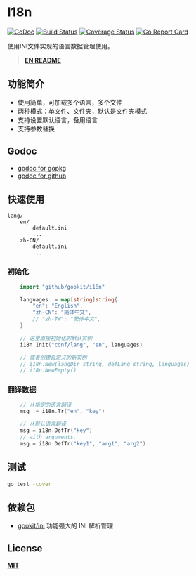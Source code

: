 # I18n

[![GoDoc](https://godoc.org/github.com/gookit/i18n?status.svg)](https://godoc.org/github.com/gookit/i18n)
[![Build Status](https://travis-ci.org/gookit/i18n.svg?branch=master)](https://travis-ci.org/gookit/i18n)
[![Coverage Status](https://coveralls.io/repos/github/gookit/i18n/badge.svg?branch=master)](https://coveralls.io/github/gookit/i18n?branch=master)
[![Go Report Card](https://goreportcard.com/badge/github.com/gookit/i18n)](https://goreportcard.com/report/github.com/gookit/i18n)

使用INI文件实现的语言数据管理使用。

> **[EN README](README.md)**

## 功能简介

- 使用简单，可加载多个语言，多个文件
- 两种模式：单文件、文件夹，默认是文件夹模式
- 支持设置默认语言，备用语言
- 支持参数替换

## Godoc

- [godoc for gopkg](https://godoc.org/gopkg.in/gookit/i18n.v1)
- [godoc for github](https://godoc.org/github.com/gookit/i18n)

## 快速使用

```text
lang/
    en/
        default.ini
        ...
    zh-CN/
        default.ini
        ...
```

### 初始化

```go
    import "github/gookit/i18n"

    languages := map[string]string{
        "en": "English",
        "zh-CN": "简体中文",
        // "zh-TW": "繁体中文",
    }

    // 这里直接初始化的默认实例
    i18n.Init("conf/lang", "en", languages)

    // 或者创建自定义的新实例
    // i18n.New(langDir string, defLang string, languages)
    // i18n.NewEmpty()
```

### 翻译数据

```go
    // 从指定的语言翻译
    msg := i18n.Tr("en", "key")

    // 从默认语言翻译
    msg = i18n.DefTr("key")
    // with arguments. 
    msg = i18n.DefTr("key1", "arg1", "arg2")
```

## 测试

```bash
go test -cover
```

## 依赖包

- [gookit/ini](https://github.com/gookit/ini) 功能强大的 INI 解析管理

## License

**[MIT](LICENSE)**

